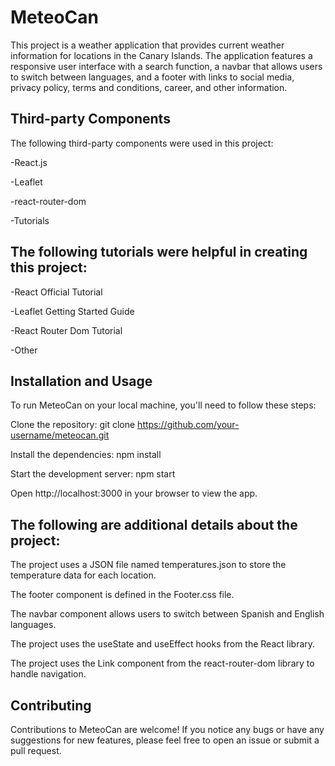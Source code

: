 # MeteoCan


This project is a weather application that provides current weather information for locations in the Canary Islands. The application features a responsive user interface with a search function, a navbar that allows users to switch between languages, and a footer with links to social media, privacy policy, terms and conditions, career, and other information.

## Third-party Components

The following third-party components were used in this project:

-React.js

-Leaflet

-react-router-dom

-Tutorials


## The following tutorials were helpful in creating this project:

-React Official Tutorial

-Leaflet Getting Started Guide

-React Router Dom Tutorial

-Other

## Installation and Usage

To run MeteoCan on your local machine, you'll need to follow these steps:

Clone the repository: git clone https://github.com/your-username/meteocan.git

Install the dependencies: npm install

Start the development server: npm start

Open http://localhost:3000 in your browser to view the app.

##  The following are additional details about the project:

The project uses a JSON file named temperatures.json to store the temperature data for each location.

The footer component is defined in the Footer.css file.

The navbar component allows users to switch between Spanish and English languages.

The project uses the useState and useEffect hooks from the React library.

The project uses the Link component from the react-router-dom library to handle navigation.

## Contributing

Contributions to MeteoCan are welcome! If you notice any bugs or have any suggestions for new features, please feel free to open an issue or submit a pull request.
